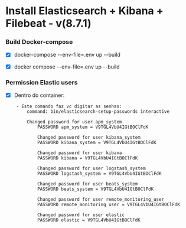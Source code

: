 # Install Elasticsearch + Kibana + Filebeat - v(8.7.1)

### Build Docker-compose

- [x] docker-compose --env-file=.env up --build

- [x] docker compose --env-file=.env up --build


### Permission Elastic users

- [x] Dentro do container:
```
    - Este comando faz vc digitar as senhas:
        command: bin/elasticsearch-setup-passwords interactive

        Changed password for user apm_system      
            PASSWORD apm_system = V9TGL4VbU4IGtBOClFdK

            Changed password for user kibana_system      
            PASSWORD kibana_system = V9TGL4VbU4IGtBOClFdK

            Changed password for user kibana
            PASSWORD kibana = V9TGL4VbU4IGtBOClFdK

            Changed password for user logstash_system
            PASSWORD logstash_system = V9TGL4VbU4IGtBOClFdK

            Changed password for user beats_system
            PASSWORD beats_system = V9TGL4VbU4IGtBOClFdK

            Changed password for user remote_monitoring_user
            PASSWORD remote_monitoring_user = V9TGL4VbU4IGtBOClFdK

            Changed password for user elastic
            PASSWORD elastic = V9TGL4VbU4IGtBOClFdK
```